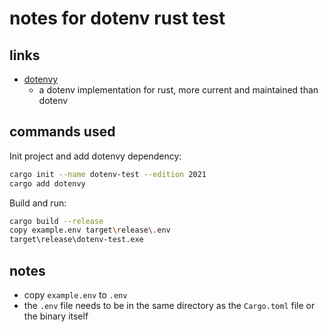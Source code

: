 # notes for dotenv rust test

## links

- [dotenvy](https://crates.io/crates/dotenvy)
  - a dotenv implementation for rust, more current and maintained than dotenv

## commands used

Init project and add dotenvy dependency:

```bash
cargo init --name dotenv-test --edition 2021
cargo add dotenvy
```

Build and run:

```bash
cargo build --release
copy example.env target\release\.env
target\release\dotenv-test.exe
```

## notes

- copy `example.env` to `.env`
- the `.env` file needs to be in the same directory as the `Cargo.toml` file or the binary itself
